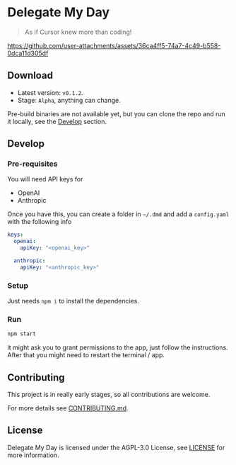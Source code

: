 # Delegate My Day

> As if Cursor knew more than coding!

https://github.com/user-attachments/assets/36ca4ff5-74a7-4c49-b558-0dca11d305df

## Download

- Latest version: `v0.1.2`.
- Stage: `Alpha`, anything can change.

Pre-build binaries are not available yet, but you can clone the repo and run it locally, see the [Develop](#develop) section.

## Develop

### Pre-requisites

You will need API keys for

- OpenAI
- Anthropic

Once you have this, you can create a folder in `~/.dmd` and add a `config.yaml` with the following info

```yaml
keys:
  openai:
    apiKey: "<openai_key>"

  anthropic:
    apiKey: "<anthropic_key>"
```

### Setup

Just needs `npm i` to install the dependencies.

### Run

```bash
npm start
```

it might ask you to grant permissions to the app, just follow the instructions. After that you
might need to restart the terminal / app.

## Contributing

This project is in really early stages, so all contributions are welcome.

For more details see [CONTRIBUTING.md](./CONTRIBUTING.md).

## License

Delegate My Day is licensed under the AGPL-3.0 License, see [LICENSE](./LICENSE) for more information.

